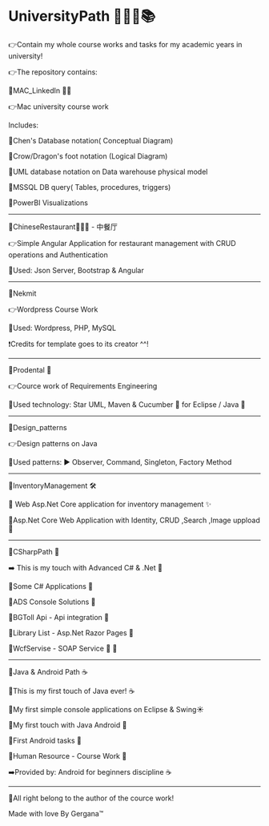 # UniversityPath 📗📘📙📚

👉Contain my whole course works and tasks for my academic years in university!

👉The repository contains:

📌MAC_LinkedIn 🍎🔗

👉Mac university course work

Includes:

📌Chen's Database notation( Conceptual Diagram)

📌Crow/Dragon's foot notation (Logical Diagram)

📌UML database notation on Data warehouse physical model

📌MSSQL DB query( Tables, procedures, triggers)

📌PowerBI Visualizations

--------------------------------------------------------------------------------------------------------------------------------------------------------------------

📌ChineseRestaurant🍣🥬🍖 - 中餐厅

👉Simple Angular Application for restaurant management with CRUD operations and Authentication

📌Used: Json Server, Bootstrap & Angular

--------------------------------------------------------------------------------------------------------------------------------------------------------------------
📌Nekmit

👉Wordpress Course Work

📌Used: Wordpress, PHP, MySQL

❗Credits for template goes to its creator ^^!

--------------------------------------------------------------------------------------------------------------------------------------------------------------------

📌Prodental 🦷

👉Cource work of Requirements Еngineering

📌Used technology: Star UML, Maven & Cucumber 🥒 for Eclipse / Java 🐸

--------------------------------------------------------------------------------------------------------------------------------------------------------------------
📌Design_patterns

👉Design patterns on Java

📌Used patterns:
▶️ Observer, Command, Singleton, Factory Method

--------------------------------------------------------------------------------------------------------------------------------------------------------------------

📌InventoryManagement 🛠

🌟 Web Asp.Net Core application for inventory management ✨

📌Asp.Net Core Web Application with Identity, CRUD ,Search ,Image uppload 📌

-------------------------------------------------------------------------------------------------------------------------------------------------------------------

📌CSharpPath 🦈

➡️ This is my touch with Advanced C# & .Net 🌟

📌Some C# Applications 📌

📌ADS Console Solutions 📌

📍BGToll Api - Api integration 📍

📍Library List - Asp.Net Razor Pages 📍

📍WcfServise - SOAP Service 🧼 📍

-------------------------------------------------------------------------------------------------------------------------------------------------------------------
📌Java & Android Path ☕

📌This is my first touch of Java ever! ☕

📌My first simple console applications on Eclipse & Swing☀️

📌My first touch with Java Android 📌

📌First Android tasks 📌

📌Human Resource - Course Work 📌

➡️Provided by: Android for beginners discipline ☕

-------------------------------------------------------------------------------------------------------------------------------------------------------------------


📍All right belong to the author of the cource work!

Made with love By Gergana™

